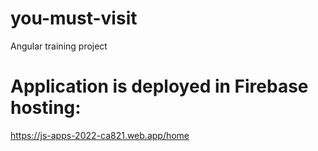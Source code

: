 # you-must-visit
Angular training project

# Application is deployed in Firebase hosting:
https://js-apps-2022-ca821.web.app/home
